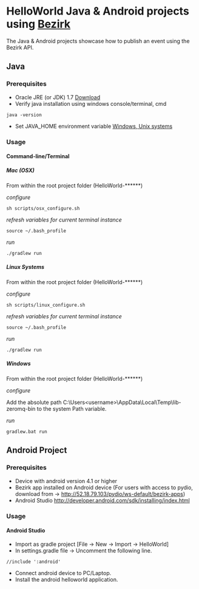 # HelloWorld Java & Android projects using [Bezirk](http://rb-bezirk.bosch.com/) 
The Java & Android projects showcase how to publish an event using the Bezirk API. 

## Java
### Prerequisites 
* Oracle JRE (or JDK) 1.7 [Download](http://www.oracle.com/technetwork/java/javase/downloads/jdk7-downloads-1880260.html)
* Verify java installation using windows console/terminal, cmd
```
java -version
```
* Set JAVA_HOME environment variable [Windows, Unix systems](https://docs.oracle.com/cd/E19509-01/820-3208/inst_cli_jdk_javahome_t/)

### Usage

#### Command-line/Terminal

##### Mac (OSX)

From within the root project folder (HelloWorld-******)

*configure*
```
sh scripts/osx_configure.sh
```

*refresh variables for current terminal instance* 
```
source ~/.bash_profile
```

*run*
```
./gradlew run
```

##### Linux Systems

From within the root project folder (HelloWorld-******)

*configure*
```
sh scripts/linux_configure.sh
```

*refresh variables for current terminal instance* 
```
source ~/.bash_profile
```

*run*
```
./gradlew run
```

##### Windows

From within the root project folder (HelloWorld-******)

*configure*

Add the absolute path C:\Users\<username>\AppData\Local\Temp\lib-zeromq-bin to the system Path variable.
 
*run*
```
gradlew.bat run
```


## Android Project
### Prerequisites 
* Device with android version 4.1 or higher
* Bezirk app installed on Android device (For users with access to pydio, download from -> http://52.18.79.103/pydio/ws-default/bezirk-apps)
* Android Studio http://developer.android.com/sdk/installing/index.html

### Usage
#### Android Studio
* Import as gradle project [File -> New -> Import -> HelloWorld]
* In settings.gradle file -> Uncomment the following line.
```
//include ':android'
```
* Connect android device to PC/Laptop.
* Install the android helloworld application.
